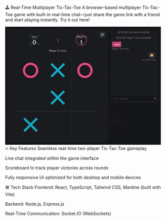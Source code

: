 🕹️ Real-Time Multiplayer Tic-Tac-Toe
A browser-based multiplayer Tic-Tac-Toe game with built-in real-time chat—just share the game link with a friend and start playing instantly. Try it out here!

<div align="center"> <img src="images/screenshot.png" alt="Tic-Tac-Toe Game UI" width="700"> </div>
🔥 Key Features
Seamless real-time two-player Tic-Tac-Toe gameplay

Live chat integrated within the game interface

Scoreboard to track player victories across rounds

Fully responsive UI optimized for both desktop and mobile devices

🛠️ Tech Stack
Frontend: React, TypeScript, Tailwind CSS, Mantine (built with Vite)

Backend: Node.js, Express.js

Real-Time Communication: Socket.IO (WebSockets)

